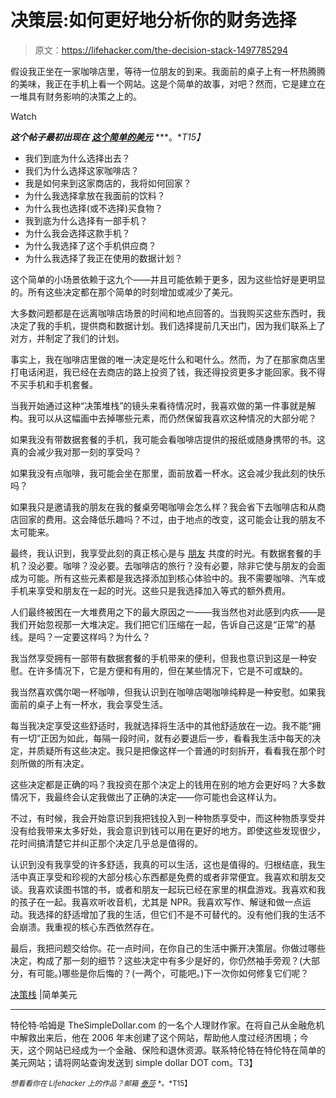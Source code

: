 # 决策层:如何更好地分析你的财务选择

> 原文：<https://lifehacker.com/the-decision-stack-1497785294>

假设我正坐在一家咖啡店里，等待一位朋友的到来。我面前的桌子上有一杯热腾腾的美味，我正在手机上看一个网站。这是个简单的故事，对吧？然而，它是建立在一堆具有财务影响的决策之上的。

Watch

***这个帖子最初出现在*** [***这个简单的美元***](http://www.thesimpledollar.com/the-decision-stack/) ***。**T15】*

*   我们到底为什么选择出去？
*   我们为什么选择这家咖啡店？
*   我是如何来到这家商店的，我将如何回家？
*   为什么我选择拿放在我面前的饮料？
*   为什么我也选择(或不选择)买食物？
*   我到底为什么选择有一部手机？
*   为什么我会选择这款手机？
*   为什么我选择了这个手机供应商？
*   为什么我选择了我正在使用的数据计划？

这个简单的小场景依赖于这九个——并且可能依赖于更多，因为这些恰好是更明显的。所有这些决定都在那个简单的时刻增加或减少了美元。

大多数问题都是在远离咖啡店场景的时间和地点回答的。当我购买这些东西时，我决定了我的手机，提供商和数据计划。我们选择提前几天出门，因为我们联系上了对方，并制定了我们的计划。

事实上，我在咖啡店里做的唯一决定是吃什么和喝什么。然而，为了在那家商店里打电话闲逛，我已经在去商店的路上投资了钱，我还得投资更多才能回家。我不得不买手机和手机套餐。

当我开始通过这种“决策堆栈”的镜头来看待情况时，我喜欢做的第一件事就是解构。我可以从这幅画中去掉哪些元素，而仍然保留我喜欢这种情况的大部分呢？

如果我没有带数据套餐的手机，我可能会看咖啡店提供的报纸或随身携带的书。这真的会减少我对那一刻的享受吗？

如果我没有点咖啡，我可能会坐在那里，面前放着一杯水。这会减少我此刻的快乐吗？

如果我只是邀请我的朋友在我的餐桌旁喝咖啡会怎么样？我会省下去咖啡店和从商店回家的费用。这会降低乐趣吗？不过，由于地点的改变，这可能会让我的朋友不太可能来。

最终，我认识到，我享受此刻的真正核心是与 [朋友](https://lifehacker.com/how-to-save-money-on-everything-fun-1244352818) 共度的时光。有数据套餐的手机？没必要。咖啡？没必要。去咖啡店的旅行？没有必要，除非它使与朋友的会面成为可能。所有这些元素都是我选择添加到核心体验中的。我不需要咖啡、汽车或手机来享受和朋友在一起的时光。这些只是我选择加入等式的额外费用。

人们最终被困在一大堆费用之下的最大原因之一——我当然也对此感到内疚——是我们开始忽视那一大堆决定。我们把它们压缩在一起，告诉自己这是“正常”的基线。是吗？一定要这样吗？为什么？

我当然享受拥有一部带有数据套餐的手机带来的便利，但我也意识到这是一种安慰。在许多情况下，它是方便和有用的，但在某些情况下，它是不可或缺的。

我当然喜欢偶尔喝一杯咖啡，但我认识到在咖啡店喝咖啡纯粹是一种安慰。如果我面前的桌子上有一杯水，我会享受生活。

每当我决定享受这些舒适时，我就选择将生活中的其他舒适放在一边。我不能“拥有一切”正因为如此，每隔一段时间，就有必要退后一步，看看我生活中每天的决定，并质疑所有这些决定。我只是把像这样一个普通的时刻拆开，看看我在那个时刻所做的所有决定。

这些决定都是正确的吗？我投资在那个决定上的钱用在别的地方会更好吗？大多数情况下，我最终会认定我做出了正确的决定——你可能也会这样认为。

不过，有时候，我会开始意识到我把钱投入到一种物质享受中，而这种物质享受并没有给我带来太多好处，我会意识到钱可以用在更好的地方。即使这些发现很少，花时间搞清楚它并纠正那个决定几乎总是值得的。

认识到没有我享受的许多舒适，我真的可以生活，这也是值得的。归根结底，我生活中真正享受和珍视的大部分核心东西都是免费的或者非常便宜。我喜欢和朋友交谈。我喜欢读图书馆的书，或者和朋友一起玩已经在家里的棋盘游戏。我喜欢和我的孩子在一起。我喜欢听收音机，尤其是 NPR。我喜欢写作、解谜和做一点运动。我选择的舒适增加了我的生活，但它们不是不可替代的。没有他们我的生活不会崩溃。我重视的核心东西依然存在。

最后，我把问题交给你。花一点时间，在你自己的生活中撕开决策层。你做过哪些决定，构成了那一刻的细节？这些决定中有多少是好的，你仍然袖手旁观？(大部分，有可能。)哪些是你后悔的？(一两个，可能吧。)下一次你如何修复它们呢？

[决策栈](http://www.thesimpledollar.com/the-decision-stack/) |简单美元

* * *

特伦特·哈姆是 TheSimpleDollar.com 的一名个人理财作家。在将自己从金融危机中解救出来后，他在 2006 年末创建了这个网站，帮助他人度过经济困境；今天，这个网站已经成为一个金融、保险和退休资源。联系特伦特在特伦特在简单的美元网站；请将网站查询发送到 simple dollar DOT com。T3】

<small>*想看看你在 Lifehacker 上的作品？邮箱*</small> [<small>*泰莎*</small>](https://mail.google.com/mail/?view=cm&fs=1&tf=1&to=tessa@lifehacker.com) <small>*。*T15】</small>